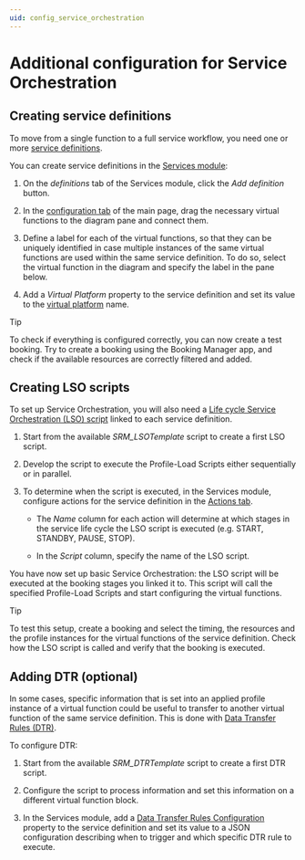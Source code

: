 ```yaml
---
uid: config_service_orchestration
---
```


# Additional configuration for Service Orchestration

## Creating service definitions

To move from a single function to a full service workflow, you need one or more [service definitions](xref:srm_definitions#service-definition).

You can create service definitions in the [Services module](xref:SRM_Services_definitions):

1. On the *definitions* tab of the Services module, click the *Add definition* button.

1. In the [configuration tab](xref:SRM_Services_definitions#configuration-tab) of the main page, drag the necessary virtual functions to the diagram pane and connect them.

1. Define a label for each of the virtual functions, so that they can be uniquely identified in case multiple instances of the same virtual functions are used within the same service definition. To do so, select the virtual function in the diagram and specify the label in the pane below.

1. Add a *Virtual Platform* property to the service definition and set its value to the [virtual platform](xref:srm_instantiations#virtual-platform) name.

> [!TIP]
> To check if everything is configured correctly, you can now create a test booking. Try to create a booking using the Booking Manager app, and check if the available resources are correctly filtered and added.

## Creating LSO scripts

To set up Service Orchestration, you will also need a [Life cycle Service Orchestration (LSO) script](xref:srm_scripting#life-cycle-service-orchestration-lso-script) linked to each service definition.

1. Start from the available *SRM_LSOTemplate* script to create a first LSO script.

1. Develop the script to execute the Profile-Load Scripts either sequentially or in parallel.

1. To determine when the script is executed, in the Services module, configure actions for the service definition in the [Actions tab](xref:SRM_Services_definitions#actions-tab).

   - The *Name* column for each action will determine at which stages in the service life cycle the LSO script is executed (e.g. START, STANDBY, PAUSE, STOP).

   - In the *Script* column, specify the name of the LSO script.

You have now set up basic Service Orchestration: the LSO script will be executed at the booking stages you linked it to. This script will call the specified Profile-Load Scripts and start configuring the virtual functions.

> [!TIP]
> To test this setup, create a booking and select the timing, the resources and the profile instances for the virtual functions of the service definition. Check how the LSO script is called and verify that the booking is executed.

## Adding DTR (optional)

In some cases, specific information that is set into an applied profile instance of a virtual function could be useful to transfer to another virtual function of the same service definition. This is done with [Data Transfer Rules (DTR)](xref:srm_scripting#data-transfer-rules-dtr).

To configure DTR:

1. Start from the available *SRM_DTRTemplate* script to create a first DTR script.

1. Configure the script to process information and set this information on a different virtual function block.

1. In the Services module, add a [Data Transfer Rules Configuration](xref:SRM_properties_Booking_Manager#data-transfer-rules-configuration) property to the service definition and set its value to a JSON configuration describing when to trigger and which specific DTR rule to execute.
